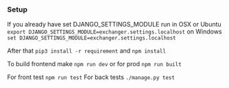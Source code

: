 ### Setup

If you already have set DJANGO_SETTINGS_MODULE run in OSX or Ubuntu
`export DJANGO_SETTINGS_MODULE=exchanger.settings.localhost`
on Windows `set DJANGO_SETTINGS_MODULE=exchanger.settings.localhost`

After that
`pip3 install -r requirement`
and
`npm install`

To build frontend make
`npm run dev` or for prod `npm run built`

For front test `npm run test`
For back tests `./manage.py test`
